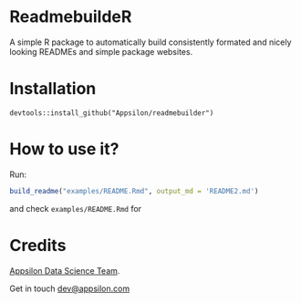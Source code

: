 ReadmebuildeR
=============

A simple R package to automatically build consistently formated and nicely looking READMEs and simple package websites.

# Installation

```
devtools::install_github("Appsilon/readmebuilder")
```

# How to use it?

Run:

```r
build_readme("examples/README.Rmd", output_md = 'README2.md')
```

and check `examples/README.Rmd` for 

# Credits

[Appsilon Data Science Team](http://appsilon.com).

Get in touch [dev@appsilon.com](dev@appsilon.com)
